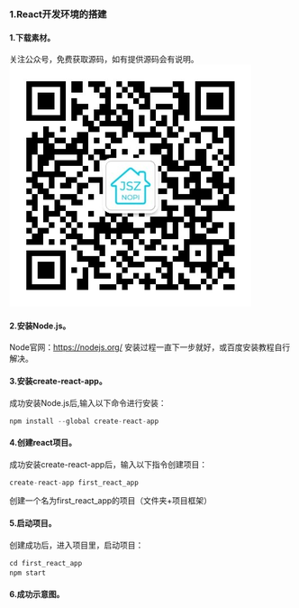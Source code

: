### 1.React开发环境的搭建
#### 1.下载素材。
关注公众号，免费获取源码，如有提供源码会有说明。
![title](https://raw.githubusercontent.com/JSZNopi/JSZImage/master/gitnote/2019/10/30/WXCODE-1572446034519.jpeg)

#### 2.安装Node.js。
Node官网：https://nodejs.org/
安装过程一直下一步就好，或百度安装教程自行解决。

#### 3.安装create-react-app。
成功安装Node.js后,输入以下命令进行安装：
```java
npm install --global create-react-app
```

#### 4.创建react项目。
成功安装create-react-app后，输入以下指令创建项目：
```java
create-react-app first_react_app
```
创建一个名为first_react_app的项目（文件夹+项目框架）

#### 5.启动项目。
创建成功后，进入项目里，启动项目：
```java
cd first_react_app
npm start
```

#### 6.成功示意图。
